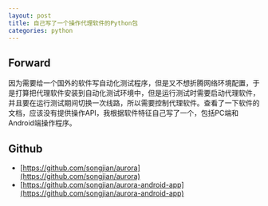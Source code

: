 ```yaml
---
layout: post
title: 自己写了一个操作代理软件的Python包
categories: python
---
```

## Forward

因为需要给一个国外的软件写自动化测试程序，但是又不想折腾网络环境配置，于是打算把代理软件安装到自动化测试环境中，但是运行测试时需要启动代理软件，并且要在运行测试期间切换一次线路，所以需要控制代理软件。查看了一下软件的文档，应该没有提供操作API，我根据软件特征自己写了一个，包括PC端和Android端操作程序。

## Github

* [https://github.com/songjian/aurora](https://github.com/songjian/aurora)
* [https://github.com/songjian/aurora-android-app](https://github.com/songjian/aurora-android-app)